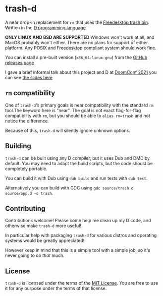 # trash-d

A near drop-in replacement for `rm` that uses the
[Freedesktop trash bin](https://specifications.freedesktop.org/trash-spec/trashspec-latest.html).
Written in the [D programming language](https://dlang.org/).

**ONLY LINUX AND BSD ARE SUPPORTED**
Windows won't work at all, and MacOS probably won't either.
There are no plans for support of either platform.
Any POSIX and Freedesktop compliant system should work fine.

You can install a pre-built version (`x86_64-linux-gnu`) from the
[GitHub releases page](https://github.com/rushsteve1/trash-d/releases)

I gave a brief informal talk about this project and D at
[DoomConf 2021](https://doomconf.netlify.app/)
you can see
[the slides here](https://doomconf.netlify.app/rushsteve1/trash-d)

## `rm` compatibility

One of `trash-d`'s primary goals is near compatibility with the standard `rm`
tool.The keyword here is "near". The goal is not exact flag-for-flag
compatibility with `rm`, but you should be able to `alias rm=trash` and not
notice the difference.

Because of this, `trash-d` will silently ignore unknown options.

## Building

`trash-d` can be built using any D compiler, but it uses Dub and DMD by default.
You may need to adapt the build scripts, but the code should be completely
portable.

You can build it with Dub using `dub build` and run tests with `dub test`.

Alternatively you can build with GDC using `gdc source/trash.d source/app.d -o trash`.

## Contributing

Contributions welcome! Please come help me clean up my D code, and otherwise
make `trash-d` more useful!

In particular help with packaging `trash-d` for various distros and operating
systems would be greatly appreciated!

However keep in mind that this is a simple tool with a simple job, so it's never
going to do *that* much.

## License

`trash-d` is licensed under the terms of the [MIT License](./LICENSE).
You are free to use it for any purpose under the terms of that license.
